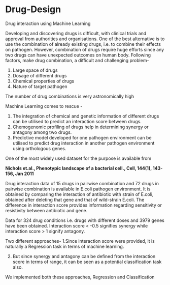 # Drug-Design
Drug interaction using Machine Learning

Developing and discovering drugs is difficult, with clinical trials and approval from authorities and organisations.
One of the best alternative is to use the combination of already existing drugs, i.e. to combine their effects on pathogen. 
However, combination of drugs require huge efforts since any two drugs can have unexpected outcomes on human body. 
Following factors, make drug combination, a difficult and challenging problem-
1. Large space of drugs
2. Dosage of different drugs
3. Chemical properties of drugs
4. Nature of target pathogen

The number of drug combinations is very astronomically high

Machine Learning comes to rescue - 
1. The integration of chemical and genetic information of different drugs can be utilised to predict an interaction score between drugs. 
2. Chemogenomic profiling of drugs help in determining synergy or antagony among two drugs. 
3. Predictive model developed for one pathogen environment can be utilised to predict drug interaction in another pathogen environment    using orthologous genes.

One of the most widely used dataset for the purpose is available from

<b>Nichols et.al., Phenotypic landscape of a bacterial cell., Cell, 144(1), 143-156, Jan 2011</b>

Drug interaction data of 15 drugs in pairwise combination and 72 drugs in pairwise combination is available in E.coli pathogen environment.
It is obtained by comparing the interaction of antibiotic with strain of E.coli, obtained after deleting that gene and that of wild-strain E.coli. The difference in interaction score provides information regarding sensitivity or resistivity between antibiotic and gene.

Data for 324 drug conditions i.e. drugs with different doses and 3979 genes have been obtained. 
Interaction score < -0.5 signifies synergy  while interaction score > 1 signify antagony.

Two different approaches-
1.Since interaction score were provided, it is naturally a Regression task in terms of machine learning.

2. But since synergy and antagony can be defined from the interaction score in terms of range, it can be seen as a potential classification task also. 

We implemented both these approaches, Regression and Classification

 


